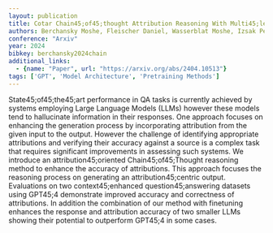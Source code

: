 ```yaml
---
layout: publication
title: Cotar Chain45;of45;thought Attribution Reasoning With Multi45;level Granularity
authors: Berchansky Moshe, Fleischer Daniel, Wasserblat Moshe, Izsak Peter
conference: "Arxiv"
year: 2024
bibkey: berchansky2024chain
additional_links:
  - {name: "Paper", url: "https://arxiv.org/abs/2404.10513"}
tags: ['GPT', 'Model Architecture', 'Pretraining Methods']
---
```

State45;of45;the45;art performance in QA tasks is currently achieved by systems employing Large Language Models (LLMs) however these models tend to hallucinate information in their responses. One approach focuses on enhancing the generation process by incorporating attribution from the given input to the output. However the challenge of identifying appropriate attributions and verifying their accuracy against a source is a complex task that requires significant improvements in assessing such systems. We introduce an attribution45;oriented Chain45;of45;Thought reasoning method to enhance the accuracy of attributions. This approach focuses the reasoning process on generating an attribution45;centric output. Evaluations on two context45;enhanced question45;answering datasets using GPT45;4 demonstrate improved accuracy and correctness of attributions. In addition the combination of our method with finetuning enhances the response and attribution accuracy of two smaller LLMs showing their potential to outperform GPT45;4 in some cases.
